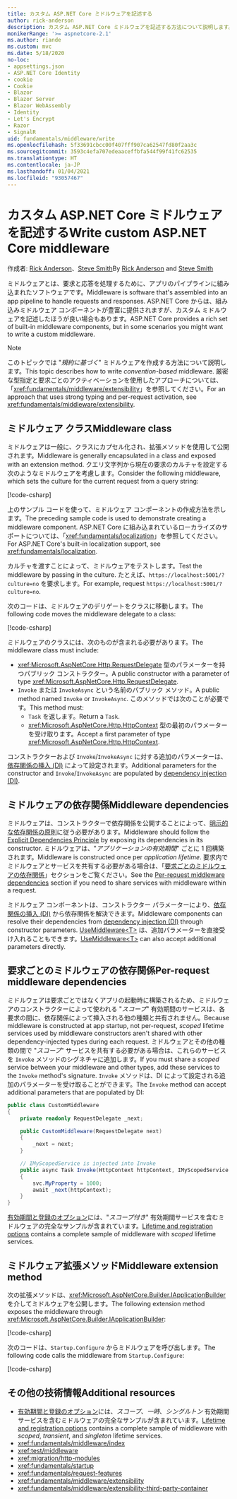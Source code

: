 ```yaml
---
title: カスタム ASP.NET Core ミドルウェアを記述する
author: rick-anderson
description: カスタム ASP.NET Core ミドルウェアを記述する方法について説明します。
monikerRange: '>= aspnetcore-2.1'
ms.author: riande
ms.custom: mvc
ms.date: 5/18/2020
no-loc:
- appsettings.json
- ASP.NET Core Identity
- cookie
- Cookie
- Blazor
- Blazor Server
- Blazor WebAssembly
- Identity
- Let's Encrypt
- Razor
- SignalR
uid: fundamentals/middleware/write
ms.openlocfilehash: 5f33691cbcc00f407fff907ca62547fd80f2aa3c
ms.sourcegitcommit: 3593c4efa707edeaaceffbfa544f99f41fc62535
ms.translationtype: HT
ms.contentlocale: ja-JP
ms.lasthandoff: 01/04/2021
ms.locfileid: "93057467"
---
```

# <a name="write-custom-aspnet-core-middleware"></a><span data-ttu-id="8dc6c-103">カスタム ASP.NET Core ミドルウェアを記述する</span><span class="sxs-lookup"><span data-stu-id="8dc6c-103">Write custom ASP.NET Core middleware</span></span>

<span data-ttu-id="8dc6c-104">作成者: [Rick Anderson](https://twitter.com/RickAndMSFT)、[Steve Smith](https://ardalis.com/)</span><span class="sxs-lookup"><span data-stu-id="8dc6c-104">By [Rick Anderson](https://twitter.com/RickAndMSFT) and [Steve Smith](https://ardalis.com/)</span></span>

<span data-ttu-id="8dc6c-105">ミドルウェアとは、要求と応答を処理するために、アプリのパイプラインに組み込まれたソフトウェアです。</span><span class="sxs-lookup"><span data-stu-id="8dc6c-105">Middleware is software that's assembled into an app pipeline to handle requests and responses.</span></span> <span data-ttu-id="8dc6c-106">ASP.NET Core からは、組み込みミドルウェア コンポーネントが豊富に提供されますが、カスタム ミドルウェアを記述したほうが良い場合もあります。</span><span class="sxs-lookup"><span data-stu-id="8dc6c-106">ASP.NET Core provides a rich set of built-in middleware components, but in some scenarios you might want to write a custom middleware.</span></span>

> [!NOTE]
> <span data-ttu-id="8dc6c-107">このトピックでは "*規約に基づく*" ミドルウェアを作成する方法について説明します。</span><span class="sxs-lookup"><span data-stu-id="8dc6c-107">This topic describes how to write *convention-based* middleware.</span></span> <span data-ttu-id="8dc6c-108">厳密な型指定と要求ごとのアクティベーションを使用したアプローチについては、「<xref:fundamentals/middleware/extensibility>」を参照してください。</span><span class="sxs-lookup"><span data-stu-id="8dc6c-108">For an approach that uses strong typing and per-request activation, see <xref:fundamentals/middleware/extensibility>.</span></span>

## <a name="middleware-class"></a><span data-ttu-id="8dc6c-109">ミドルウェア クラス</span><span class="sxs-lookup"><span data-stu-id="8dc6c-109">Middleware class</span></span>

<span data-ttu-id="8dc6c-110">ミドルウェアは一般に、クラスにカプセル化され、拡張メソッドを使用して公開されます。</span><span class="sxs-lookup"><span data-stu-id="8dc6c-110">Middleware is generally encapsulated in a class and exposed with an extension method.</span></span> <span data-ttu-id="8dc6c-111">クエリ文字列から現在の要求のカルチャを設定する次のようなミドルウェアを考慮します。</span><span class="sxs-lookup"><span data-stu-id="8dc6c-111">Consider the following middleware, which sets the culture for the current request from a query string:</span></span>

[!code-csharp[](write/snapshot/StartupCulture.cs)]

<span data-ttu-id="8dc6c-112">上のサンプル コードを使って、ミドルウェア コンポーネントの作成方法を示します。</span><span class="sxs-lookup"><span data-stu-id="8dc6c-112">The preceding sample code is used to demonstrate creating a middleware component.</span></span> <span data-ttu-id="8dc6c-113">ASP.NET Core に組み込まれているローカライズのサポートについては、「<xref:fundamentals/localization>」を参照してください。</span><span class="sxs-lookup"><span data-stu-id="8dc6c-113">For ASP.NET Core's built-in localization support, see <xref:fundamentals/localization>.</span></span>

<span data-ttu-id="8dc6c-114">カルチャを渡すことによって、ミドルウェアをテストします。</span><span class="sxs-lookup"><span data-stu-id="8dc6c-114">Test the middleware by passing in the culture.</span></span> <span data-ttu-id="8dc6c-115">たとえば、`https://localhost:5001/?culture=no` を要求します。</span><span class="sxs-lookup"><span data-stu-id="8dc6c-115">For example, request `https://localhost:5001/?culture=no`.</span></span>

<span data-ttu-id="8dc6c-116">次のコードは、ミドルウェアのデリゲートをクラスに移動します。</span><span class="sxs-lookup"><span data-stu-id="8dc6c-116">The following code moves the middleware delegate to a class:</span></span>

[!code-csharp[](write/snapshot/RequestCultureMiddleware.cs)]

<span data-ttu-id="8dc6c-117">ミドルウェアのクラスには、次のものが含まれる必要があります。</span><span class="sxs-lookup"><span data-stu-id="8dc6c-117">The middleware class must include:</span></span>

* <span data-ttu-id="8dc6c-118"><xref:Microsoft.AspNetCore.Http.RequestDelegate> 型のパラメーターを持つパブリック コンストラクター。</span><span class="sxs-lookup"><span data-stu-id="8dc6c-118">A public constructor with a parameter of type <xref:Microsoft.AspNetCore.Http.RequestDelegate>.</span></span>
* <span data-ttu-id="8dc6c-119">`Invoke` または `InvokeAsync` という名前のパブリック メソッド。</span><span class="sxs-lookup"><span data-stu-id="8dc6c-119">A public method named `Invoke` or `InvokeAsync`.</span></span> <span data-ttu-id="8dc6c-120">このメソッドでは次のことが必要です。</span><span class="sxs-lookup"><span data-stu-id="8dc6c-120">This method must:</span></span>
  * <span data-ttu-id="8dc6c-121">`Task` を返します。</span><span class="sxs-lookup"><span data-stu-id="8dc6c-121">Return a `Task`.</span></span>
  * <span data-ttu-id="8dc6c-122"><xref:Microsoft.AspNetCore.Http.HttpContext> 型の最初のパラメーターを受け取ります。</span><span class="sxs-lookup"><span data-stu-id="8dc6c-122">Accept a first parameter of type <xref:Microsoft.AspNetCore.Http.HttpContext>.</span></span>
  
<span data-ttu-id="8dc6c-123">コンストラクターおよび `Invoke`/`InvokeAsync` に対する追加のパラメーターは、[依存関係の挿入 (DI)](xref:fundamentals/dependency-injection) によって設定されます。</span><span class="sxs-lookup"><span data-stu-id="8dc6c-123">Additional parameters for the constructor and `Invoke`/`InvokeAsync` are populated by [dependency injection (DI)](xref:fundamentals/dependency-injection).</span></span>

## <a name="middleware-dependencies"></a><span data-ttu-id="8dc6c-124">ミドルウェアの依存関係</span><span class="sxs-lookup"><span data-stu-id="8dc6c-124">Middleware dependencies</span></span>

<span data-ttu-id="8dc6c-125">ミドルウェアは、コンストラクターで依存関係を公開することによって、[明示的な依存関係の原則](/dotnet/standard/modern-web-apps-azure-architecture/architectural-principles#explicit-dependencies)に従う必要があります。</span><span class="sxs-lookup"><span data-stu-id="8dc6c-125">Middleware should follow the [Explicit Dependencies Principle](/dotnet/standard/modern-web-apps-azure-architecture/architectural-principles#explicit-dependencies) by exposing its dependencies in its constructor.</span></span> <span data-ttu-id="8dc6c-126">ミドルウェアは、"*アプリケーションの有効期間*" ごとに 1 回構築されます。</span><span class="sxs-lookup"><span data-stu-id="8dc6c-126">Middleware is constructed once per *application lifetime*.</span></span> <span data-ttu-id="8dc6c-127">要求内でミドルウェアとサービスを共有する必要がある場合は、「[要求ごとのミドルウェアの依存関係](#per-request-middleware-dependencies)」セクションをご覧ください。</span><span class="sxs-lookup"><span data-stu-id="8dc6c-127">See the [Per-request middleware dependencies](#per-request-middleware-dependencies) section if you need to share services with middleware within a request.</span></span>

<span data-ttu-id="8dc6c-128">ミドルウェア コンポーネントは、コンストラクター パラメーターにより、[依存関係の挿入 (DI)](xref:fundamentals/dependency-injection) から依存関係を解決できます。</span><span class="sxs-lookup"><span data-stu-id="8dc6c-128">Middleware components can resolve their dependencies from [dependency injection (DI)](xref:fundamentals/dependency-injection) through constructor parameters.</span></span> <span data-ttu-id="8dc6c-129">[UseMiddleware&lt;T&gt;](/dotnet/api/microsoft.aspnetcore.builder.usemiddlewareextensions.usemiddleware#Microsoft_AspNetCore_Builder_UseMiddlewareExtensions_UseMiddleware_Microsoft_AspNetCore_Builder_IApplicationBuilder_System_Type_System_Object___) は、追加パラメーターを直接受け入れることもできます。</span><span class="sxs-lookup"><span data-stu-id="8dc6c-129">[UseMiddleware&lt;T&gt;](/dotnet/api/microsoft.aspnetcore.builder.usemiddlewareextensions.usemiddleware#Microsoft_AspNetCore_Builder_UseMiddlewareExtensions_UseMiddleware_Microsoft_AspNetCore_Builder_IApplicationBuilder_System_Type_System_Object___) can also accept additional parameters directly.</span></span>

## <a name="per-request-middleware-dependencies"></a><span data-ttu-id="8dc6c-130">要求ごとのミドルウェアの依存関係</span><span class="sxs-lookup"><span data-stu-id="8dc6c-130">Per-request middleware dependencies</span></span>

<span data-ttu-id="8dc6c-131">ミドルウェアは要求ごとではなくアプリの起動時に構築されるため、ミドルウェアのコンストラクターによって使われる "*スコープ*" 有効期間のサービスは、各要求の間に、依存関係によって挿入される他の種類と共有されません。</span><span class="sxs-lookup"><span data-stu-id="8dc6c-131">Because middleware is constructed at app startup, not per-request, *scoped* lifetime services used by middleware constructors aren't shared with other dependency-injected types during each request.</span></span> <span data-ttu-id="8dc6c-132">ミドルウェアとその他の種類の間で "*スコープ*" サービスを共有する必要がある場合は、これらのサービスを `Invoke` メソッドのシグネチャに追加します。</span><span class="sxs-lookup"><span data-stu-id="8dc6c-132">If you must share a *scoped* service between your middleware and other types, add these services to the `Invoke` method's signature.</span></span> <span data-ttu-id="8dc6c-133">`Invoke` メソッドは、DI によって設定される追加のパラメーターを受け取ることができます。</span><span class="sxs-lookup"><span data-stu-id="8dc6c-133">The `Invoke` method can accept additional parameters that are populated by DI:</span></span>

```csharp
public class CustomMiddleware
{
    private readonly RequestDelegate _next;

    public CustomMiddleware(RequestDelegate next)
    {
        _next = next;
    }

    // IMyScopedService is injected into Invoke
    public async Task Invoke(HttpContext httpContext, IMyScopedService svc)
    {
        svc.MyProperty = 1000;
        await _next(httpContext);
    }
}
```

<span data-ttu-id="8dc6c-134">[有効期間と登録のオプション](xref:fundamentals/dependency-injection#lifetime-and-registration-options)には、"*スコープ付き*" 有効期間サービスを含むミドルウェアの完全なサンプルが含まれています。</span><span class="sxs-lookup"><span data-stu-id="8dc6c-134">[Lifetime and registration options](xref:fundamentals/dependency-injection#lifetime-and-registration-options) contains a complete sample of middleware with *scoped* lifetime services.</span></span>

## <a name="middleware-extension-method"></a><span data-ttu-id="8dc6c-135">ミドルウェア拡張メソッド</span><span class="sxs-lookup"><span data-stu-id="8dc6c-135">Middleware extension method</span></span>

<span data-ttu-id="8dc6c-136">次の拡張メソッドは、<xref:Microsoft.AspNetCore.Builder.IApplicationBuilder> を介してミドルウェアを公開します。</span><span class="sxs-lookup"><span data-stu-id="8dc6c-136">The following extension method exposes the middleware through <xref:Microsoft.AspNetCore.Builder.IApplicationBuilder>:</span></span>

[!code-csharp[](write/snapshot/RequestCultureMiddlewareExtensions.cs)]

<span data-ttu-id="8dc6c-137">次のコードは、`Startup.Configure` からミドルウェアを呼び出します。</span><span class="sxs-lookup"><span data-stu-id="8dc6c-137">The following code calls the middleware from `Startup.Configure`:</span></span>

[!code-csharp[](write/snapshot/Startup.cs?highlight=5)]

## <a name="additional-resources"></a><span data-ttu-id="8dc6c-138">その他の技術情報</span><span class="sxs-lookup"><span data-stu-id="8dc6c-138">Additional resources</span></span>

* <span data-ttu-id="8dc6c-139">[有効期間と登録のオプション](xref:fundamentals/dependency-injection#lifetime-and-registration-options)には、*スコープ*、*一時*、*シングルトン* 有効期間サービスを含むミドルウェアの完全なサンプルが含まれています。</span><span class="sxs-lookup"><span data-stu-id="8dc6c-139">[Lifetime and registration options](xref:fundamentals/dependency-injection#lifetime-and-registration-options) contains a complete sample of middleware with *scoped*, *transient*, and *singleton* lifetime services.</span></span>
* <xref:fundamentals/middleware/index>
* <xref:test/middleware>
* <xref:migration/http-modules>
* <xref:fundamentals/startup>
* <xref:fundamentals/request-features>
* <xref:fundamentals/middleware/extensibility>
* <xref:fundamentals/middleware/extensibility-third-party-container>
